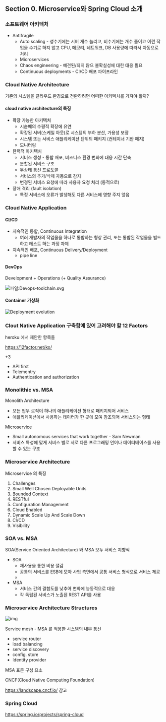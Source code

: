 ## Section 0. Microservice와 Spring Cloud 소개



### 소프트웨어 아키텍처

- Antifragile
  - Auto scaling - 성수기에는 서버 개수 늘리고, 비수기에는 개수 줄이고 이런 작업을 수기로 하지 않고 CPU, 메모리, 네트워크, DB 사용량에 따라서 자동으로 처리
  - Microservices
  - Chaos engineering - 예견된/되지 않으 불확실성에 대한 대응 필요
  - Continuous deployments - CI/CD 배포 파이프라인

### Cloud Native Architecture

기존의 시스템을 클라우드 환경으로 전환하려면 어떠한 아키텍처를 가져야 할까?

#### cloud native architecture의 특징

- 확장 가능한 아키텍처
  - 시슽메의 수평적 확장에 유연
  - 확장된 서버(스케일 아웃)로 시스템의 부하 분산, 가용성 보장
  - 시스템 또는 서비스 애플리케이션 단위의 패키지 (컨테이너 기반 패지)
  - 모니터링
- 탄력적 아키텍처
  - 서비스 생성 - 통합 배포, 비즈니스 환경 변화에 대응 시간 단축
  - 분할된 서비스 구조
  - 무상태 통신 프로토콜
  - 서비스의 추가/삭제 자동으로 감지
  - 변경된 서비스 요청에 따라 사용자 요청 처리 (동적으로)
- 장애 격리 (fault isolation)
  - 특정 서비스에 오류가 발생해도 다른 서비스에 영향 주지 않음



### Cloud Native Application

#### CI/CD

- 지속적인 통합, Continuous Integration
  - 여러 개발자의 작업물을 하나로 통합하는 형상 관리, 또는 통합된 작업물을 빌드하고 테스트 하는 과정 자체 
- 지속적인 배포, Continuous Delivery/Deployment
  - pipe line

#### DevOps

Development + Operations (+ Quality Assurance)

![파일:Devops-toolchain.svg](https://upload.wikimedia.org/wikipedia/commons/thumb/0/05/Devops-toolchain.svg/512px-Devops-toolchain.svg.png)



#### Container 가상화

![Deployment evolution](https://d33wubrfki0l68.cloudfront.net/26a177ede4d7b032362289c6fccd448fc4a91174/eb693/images/docs/container_evolution.svg)



### Clout Native Application 구축함에 있어 고려해야 할 12 Factors

heroku 에서 제안한 항목들

https://12factor.net/ko/



+3

- API first
- Telementry
- Authentication and authorization



### Monolithic vs. MSA

Monolith Architecture

- 모든 업무 로직이 하나의 애플리케이션 형태로 패키지되어 서비스
- 애플리케이션에서 사용하는 데이터가 한 곳에 모여 참조되어 서비스되는 형태



Microservice

- Small autonomous services that work together - Sam Newman
- 서비스 특성에 맞게 서비스 별로 서로 다른 프로그래밍 언어나 데이터베이스를 사용할 수 있는 구조



### Microservice Architecture

Microservice 의 특징

1. Challenges
2. Small Well Chosen Deployable Units
3. Bounded Context
4. RESTful
5. Configuration Management
6. Cloud Enabled
7. Dynamic Scale Up And Scale Down
8. CI/CD
9. Visibility

 

### SOA vs. MSA

SOA(Service Oriented Architecture) 와 MSA 모두 서비스 지향적

- SOA 
  - 재사용을 통한 비용 절감
  - 공통의 서비스를 ESB에 모아 사업 측면에서 공통 서비스 형식으로 서비스 제공
  - 
- MSA 
  - 서비스 간의 결합도를 낮추어 변화에 능동적으로 대응
  - 각 독립된 서비스가 노출된 REST API를 사용



### Microservice Architecture Structures

![img](https://t1.daumcdn.net/cfile/tistory/99A060455C70137A29)





Service mesh - MSA 를 적용한 시스템의 내부 통신

- service router
- load balancing
- service discovery
- config. store
- Identity provider



MSA 표준 구성 요소

CNCF(Cloud Native Computing Foundation)

https://landscape.cncf.io/ 참고



### Spring Cloud

https://spring.io/projects/spring-cloud


